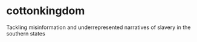 # cottonkingdom
Tackling misinformation and underrepresented narratives of slavery in the southern states
